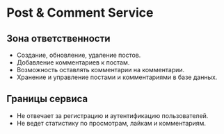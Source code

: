 # Post & Comment Service

## Зона ответственности
- Создание, обновление, удаление постов.
- Добавление комментариев к постам.
- Возможность оставлять комментарии на комментарии.
- Хранение и управление постами и комментариями в базе данных.

## Границы сервиса
- Не отвечает за регистрацию и аутентификацию пользователей.
- Не ведет статистику по просмотрам, лайкам и комментариям.

